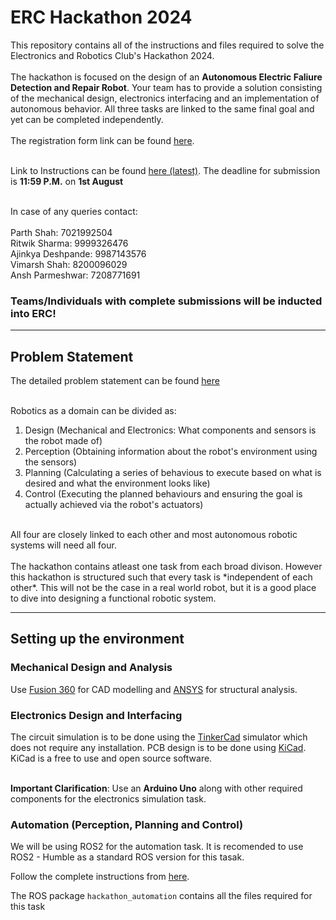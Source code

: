 
# ERC Hackathon 2024

This repository contains all of the instructions and files required to solve the Electronics and Robotics Club's Hackathon 2024.<br><br>
The hackathon is focused on the design of an **Autonomous Electric Faliure Detection and Repair Robot**. Your team has to provide a solution consisting of the mechanical design, electronics interfacing and an implementation of autonomous behavior. All three tasks are linked to the same final goal and yet can be completed independently.<br><br>
The registration form link can be found [here](https://forms.gle/GN1YJnDBnHGvpFKa6).<br><br>

Link to Instructions can be found [here (latest)](https://docs.google.com/document/d/1SDBllctevOAIbVfmJKIbaY46uG1-VVng/edit?usp=sharing&ouid=102608550481394760401&rtpof=true&sd=true).
The deadline for submission is **11:59 P.M.** on **1st August**<br><br>


In case of any queries contact:<br><br>
Parth Shah: 7021992504<br>
Ritwik Sharma: 9999326476<br>
Ajinkya Deshpande: 9987143576<br>
Vimarsh Shah: 8200096029<br>
Ansh Parmeshwar: 7208771691




### Teams/Individuals with complete submissions will be inducted into ERC!
___

## Problem Statement

The detailed problem statement can be found [here](erc_hackathon_24.pdf)<br><br>

Robotics as a domain can be divided as:<br>
1. Design (Mechanical and Electronics: What components and sensors is the robot made of)
2. Perception (Obtaining information about the robot's environment using the sensors)
3. Planning (Calculating a series of behavious to execute based on what is desired and what the environment looks like)
4. Control (Executing the planned behaviours and ensuring the goal is actually achieved via the robot's actuators)
<br>
All four are closely linked to each other and most autonomous robotic systems will need all four.<br><br>
The hackathon contains atleast one task from each broad divison. However this hackathon is structured such that every task is *independent of each other*. This will not be the case in a real world robot, but it is a good place to dive into designing a functional robotic system.<br>

___

## Setting up the environment

### Mechanical Design and Analysis
Use [Fusion 360](https://www.autodesk.in/products/fusion-360/education) for CAD modelling and [ANSYS](https://www.youtube.com/playlist?list=PL0Ya8d8RGCTqSaM6GbGHXqAUq1ga7-N__) for structural analysis.

### Electronics Design and Interfacing
The circuit simulation is to be done using the [TinkerCad](https://www.tinkercad.com/) simulator which does not require any installation. PCB design is to be done using [KiCad](https://www.kicad.org/). KiCad is a free to use and open source software.<br><br>

**Important Clarification**: Use an **Arduino Uno** along with other required components for the electronics simulation task.
<br>

### Automation (Perception, Planning and Control)

We will be using ROS2 for the automation task. It is recomended to use ROS2 - Humble as a standard ROS version for this tasak.

Follow the complete instructions from [here](ROS_Setup.md).

The ROS package ```hackathon_automation``` contains all the files required for this task<br> 
